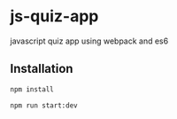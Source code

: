 # js-quiz-app
javascript quiz app using webpack and es6

## Installation

```bash
npm install 
```
```bash
npm run start:dev 
```
